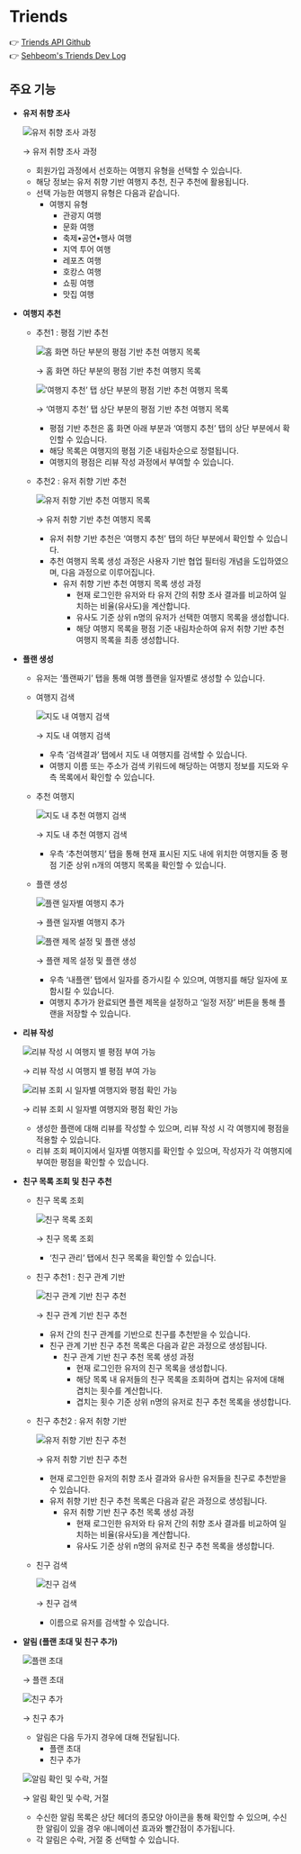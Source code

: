 # Triends

👉 [Triends API Github]() <br>
👉 [Sehbeom's Triends Dev Log]()

## 주요 기능

- **유저 취향 조사**

  ![유저 취향 조사 과정](readmeimgs/userpreference.gif)

  → 유저 취향 조사 과정

  - 회원가입 과정에서 선호하는 여행지 유형을 선택할 수 있습니다.
  - 해당 정보는 유저 취향 기반 여행지 추천, 친구 추천에 활용됩니다.
  - 선택 가능한 여행지 유형은 다음과 같습니다.
    - 여행지 유형
      - 관광지 여행
      - 문화 여행
      - 축제•공연•행사 여행
      - 지역 투어 여행
      - 레포츠 여행
      - 호캉스 여행
      - 쇼핑 여행
      - 맛집 여행

- **여행지 추천**

  - 추천1 : 평점 기반 추천

    ![홈 화면 하단 부분의 평점 기반 추천 여행지 목록](readmeimgs/ratesreco1.gif)

    → 홈 화면 하단 부분의 평점 기반 추천 여행지 목록

    ![‘여행지 추천’ 탭 상단 부분의 평점 기반 추천 여행지 목록](readmeimgs/ratesreco2.gif)

    → ‘여행지 추천’ 탭 상단 부분의 평점 기반 추천 여행지 목록

    - 평점 기반 추천은 홈 화면 아래 부분과 ‘여행지 추천’ 탭의 상단 부분에서 확인할 수 있습니다.
    - 해당 목록은 여행지의 평점 기준 내림차순으로 정렬됩니다.
    - 여행지의 평점은 리뷰 작성 과정에서 부여할 수 있습니다.

  - 추천2 : 유저 취향 기반 추천

    ![유저 취향 기반 추천 여행지 목록](readmeimgs/preferreco.gif)

    → 유저 취향 기반 추천 여행지 목록

    - 유저 취향 기반 추천은 ‘여행지 추천’ 탭의 하단 부분에서 확인할 수 있습니다.
    - 추천 여행지 목록 생성 과정은 사용자 기반 협업 필터링 개념을 도입하였으며, 다음 과정으로 이루어집니다.
      - 유저 취향 기반 추천 여행지 목록 생성 과정
        - 현재 로그인한 유저와 타 유저 간의 취향 조사 결과를 비교하여 일치하는 비율(유사도)을 계산합니다.
        - 유사도 기준 상위 n명의 유저가 선택한 여행지 목록을 생성합니다.
        - 해당 여행지 목록을 평점 기준 내림차순하여 유저 취향 기반 추천 여행지 목록을 최종 생성합니다.

- **플랜 생성**

  - 유저는 ‘플랜짜기’ 탭을 통해 여행 플랜을 일자별로 생성할 수 있습니다.

  - 여행지 검색

    ![지도 내 여행지 검색](readmeimgs/plan_search.gif)

    → 지도 내 여행지 검색

    - 우측 ‘검색결과’ 탭에서 지도 내 여행지를 검색할 수 있습니다.
    - 여행지 이름 또는 주소가 검색 키워드에 해당하는 여행지 정보를 지도와 우측 목록에서 확인할 수 있습니다.

  - 추천 여행지

    ![지도 내 추천 여행지 검색](readmeimgs/plan_reco.gif)

    → 지도 내 추천 여행지 검색

    - 우측 ‘추천여행지’ 탭을 통해 현재 표시된 지도 내에 위치한 여행지들 중 평점 기준 상위 n개의 여행지 목록을 확인할 수 있습니다.

  - 플랜 생성

    ![플랜 일자별 여행지 추가](readmeimgs/plan_add.gif)

    → 플랜 일자별 여행지 추가

    ![플랜 제목 설정 및 플랜 생성](readmeimgs/plan_create.gif)

    → 플랜 제목 설정 및 플랜 생성

    - 우측 ‘내플랜’ 탭에서 일자를 증가시킬 수 있으며, 여행지를 해당 일자에 포함시킬 수 있습니다.
    - 여행지 추가가 완료되면 플랜 제목을 설정하고 ‘일정 저장’ 버튼을 통해 플랜을 저장할 수 있습니다.

- **리뷰 작성**

  ![리뷰 작성 시 여행지 별 평점 부여 가능](readmeimgs/review_write.gif)

  → 리뷰 작성 시 여행지 별 평점 부여 가능

  ![리뷰 조회 시 일자별 여행지와 평점 확인 가능](readmeimgs/review_detail.gif)

  → 리뷰 조회 시 일자별 여행지와 평점 확인 가능

  - 생성한 플랜에 대해 리뷰를 작성할 수 있으며, 리뷰 작성 시 각 여행지에 평점을 적용할 수 있습니다.
  - 리뷰 조회 페이지에서 일자별 여행지를 확인할 수 있으며, 작성자가 각 여행지에 부여한 평점을 확인할 수 있습니다.

- **친구 목록 조회 및 친구 추천**

  - 친구 목록 조회

    ![친구 목록 조회](readmeimgs/friends_list.gif)

    → 친구 목록 조회

    - ‘친구 관리’ 탭에서 친구 목록을 확인할 수 있습니다.

  - 친구 추천1 : 친구 관계 기반

    ![친구 관계 기반 친구 추천](readmeimgs/friends_friends.gif)

    → 친구 관계 기반 친구 추천

    - 유저 간의 친구 관계를 기반으로 친구를 추천받을 수 있습니다.
    - 친구 관계 기반 친구 추천 목록은 다음과 같은 과정으로 생성됩니다.
      - 친구 관계 기반 친구 추천 목록 생성 과정
        - 현재 로그인한 유저의 친구 목록을 생성합니다.
        - 해당 목록 내 유저들의 친구 목록을 조회하며 겹치는 유저에 대해 겹치는 횟수를 계산합니다.
        - 겹치는 횟수 기준 상위 n명의 유저로 친구 추천 목록을 생성합니다.

  - 친구 추천2 : 유저 취향 기반

    ![유저 취향 기반 친구 추천](readmeimgs/friends_prefer.gif)

    → 유저 취향 기반 친구 추천

    - 현재 로그인한 유저의 취향 조사 결과와 유사한 유저들을 친구로 추천받을 수 있습니다.
    - 유저 취향 기반 친구 추천 목록은 다음과 같은 과정으로 생성됩니다.
      - 유저 취향 기반 친구 추천 목록 생성 과정
        - 현재 로그인한 유저와 타 유저 간의 취향 조사 결과를 비교하여 일치하는 비율(유사도)을 계산합니다.
        - 유사도 기준 상위 n명의 유저로 친구 추천 목록을 생성합니다.

  - 친구 검색

    ![친구 검색](readmeimgs/friends_search.gif)

    → 친구 검색

    - 이름으로 유저를 검색할 수 있습니다.

- **알림 (플랜 초대 및 친구 추가)**

  ![플랜 초대](readmeimgs/notification_plan.gif)

  → 플랜 초대

  ![친구 추가](readmeimgs/notification_friend.gif)

  → 친구 추가

  - 알림은 다음 두가지 경우에 대해 전달됩니다.
    - 플랜 초대
    - 친구 추가

  ![알림 확인 및 수락, 거절](readmeimgs/notification_check.gif)

  → 알림 확인 및 수락, 거절

  - 수신한 알림 목록은 상단 헤더의 종모양 아이콘을 통해 확인할 수 있으며, 수신한 알림이 있을 경우 애니메이션 효과와 빨간점이 추가됩니다.
  - 각 알림은 수락, 거절 중 선택할 수 있습니다.

